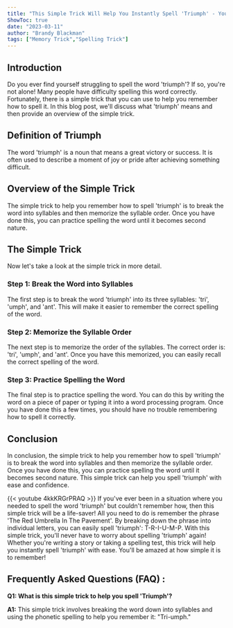 ```yaml
---
title: "This Simple Trick Will Help You Instantly Spell 'Triumph' - You'll Be Amazed!"
ShowToc: true 
date: "2023-03-11"
author: "Brandy Blackman" 
tags: ["Memory Trick","Spelling Trick"]
---
```

## Introduction

Do you ever find yourself struggling to spell the word 'triumph'? If so, you're not alone! Many people have difficulty spelling this word correctly. Fortunately, there is a simple trick that you can use to help you remember how to spell it. In this blog post, we'll discuss what 'triumph' means and then provide an overview of the simple trick.

## Definition of Triumph

The word 'triumph' is a noun that means a great victory or success. It is often used to describe a moment of joy or pride after achieving something difficult.

## Overview of the Simple Trick

The simple trick to help you remember how to spell 'triumph' is to break the word into syllables and then memorize the syllable order. Once you have done this, you can practice spelling the word until it becomes second nature. 

## The Simple Trick

Now let's take a look at the simple trick in more detail.

### Step 1: Break the Word into Syllables

The first step is to break the word 'triumph' into its three syllables: 'tri', 'umph', and 'ant'. This will make it easier to remember the correct spelling of the word.

### Step 2: Memorize the Syllable Order

The next step is to memorize the order of the syllables. The correct order is: 'tri', 'umph', and 'ant'. Once you have this memorized, you can easily recall the correct spelling of the word.

### Step 3: Practice Spelling the Word

The final step is to practice spelling the word. You can do this by writing the word on a piece of paper or typing it into a word processing program. Once you have done this a few times, you should have no trouble remembering how to spell it correctly.

## Conclusion

In conclusion, the simple trick to help you remember how to spell 'triumph' is to break the word into syllables and then memorize the syllable order. Once you have done this, you can practice spelling the word until it becomes second nature. This simple trick can help you spell 'triumph' with ease and confidence.

{{< youtube 4kkKRGrPRAQ >}} 
If you've ever been in a situation where you needed to spell the word 'triumph' but couldn't remember how, then this simple trick will be a life-saver! All you need to do is remember the phrase 'The Red Umbrella In The Pavement'. By breaking down the phrase into individual letters, you can easily spell 'triumph': T-R-I-U-M-P. With this simple trick, you'll never have to worry about spelling 'triumph' again! Whether you're writing a story or taking a spelling test, this trick will help you instantly spell 'triumph' with ease. You'll be amazed at how simple it is to remember!

## Frequently Asked Questions (FAQ) :
**Q1: What is this simple trick to help you spell 'Triumph'?**

**A1:** This simple trick involves breaking the word down into syllables and using the phonetic spelling to help you remember it: "Tri-umph."





